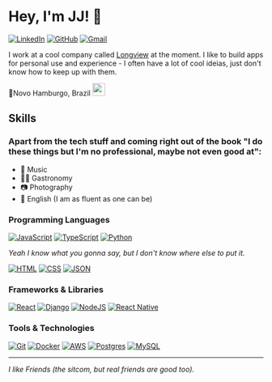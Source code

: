  # Hey, I'm JJ! 🤠
 

 [![LinkedIn](https://img.shields.io/badge/LinkedIn-%230077B5.svg?style=for-the-badge&logo=linkedin&logoColor=white)](https://www.linkedin.com/in/vitor-gerhardt-253143210/)
 [![GitHub](https://img.shields.io/badge/GitHub-%23121011.svg?style=for-the-badge&logo=github&logoColor=white)](https://github.com/londonplayer)
 [![Gmail](https://img.shields.io/badge/Gmail-D14836?style=for-the-badge&logo=gmail&logoColor=white)](mailto:jvgerhardt@gmail.com)
 

 I work at a cool company called [Longview](https://www.instagram.com/longview_tecnologia/) at the moment. I like to build apps for personal use and experience - I often have a lot of cool ideias, just don't know how to keep up with them.
 
 📍Novo Hamburgo, Brazil <img src="https://media3.giphy.com/media/v1.Y2lkPTc5MGI3NjExZmgwbXlsbGVsam96ZTc3ZXZpOG1rMXcwbTJudmI0a3hvd2ZtcDNuMyZlcD12MV9pbnRlcm5hbF9naWZfYnlfaWQmY3Q9Zw/bIqdxoOVJ2oak/giphy.gif" width="25">
   
 
 ## Skills

 ### Apart from the tech stuff and coming right out of the book "I do these things but I'm no professional, maybe not even good at": 
- 🎼 Music
- 🧑‍🍳 Gastronomy
- 📷 Photography
- 📘 English (I am as fluent as one can be)
   

 ### Programming Languages
 

 [![JavaScript](https://img.shields.io/badge/JavaScript-F7DF1E?logo=javascript&logoColor=000)](#)
 [![TypeScript](https://img.shields.io/badge/TypeScript-3178C6?logo=typescript&logoColor=fff)](#)
 [![Python](https://img.shields.io/badge/Python-3776AB?logo=python&logoColor=fff)](#)

 _Yeah I know what you gonna say, but I don't know where else to put it._
 
 [![HTML](https://img.shields.io/badge/HTML-%23E34F26.svg?logo=html5&logoColor=white)](#)
 [![CSS](https://img.shields.io/badge/CSS-1572B6?logo=css3&logoColor=fff)](#)
 [![JSON](https://img.shields.io/badge/JSON-000?logo=json&logoColor=fff)](#)
 

 ### Frameworks & Libraries
 

 [![React](https://img.shields.io/badge/React-%2320232a.svg?logo=react&logoColor=%2361DAFB)](#)
 [![Django](https://img.shields.io/badge/Django-%23092E20.svg?logo=django&logoColor=white)](#)
 [![NodeJS](https://img.shields.io/badge/Node.js-6DA55F?logo=node.js&logoColor=white)](#)
 [![React Native](https://img.shields.io/badge/React_Native-%2320232a.svg?logo=react&logoColor=%2361DAFB)](#)
 

 ### Tools & Technologies
 

 [![Git](https://img.shields.io/badge/Git-F05032?logo=git&logoColor=fff)](#)
 [![Docker](https://img.shields.io/badge/Docker-2496ED?logo=docker&logoColor=fff)](#)
 [![AWS](https://img.shields.io/badge/AWS-%23FF9900.svg?logo=amazon-web-services&logoColor=white)](#)
 [![Postgres](https://img.shields.io/badge/Postgres-%23316192.svg?logo=postgresql&logoColor=white)](#)
 [![MySQL](https://img.shields.io/badge/MySQL-4479A1?logo=mysql&logoColor=fff)](#)
 

 ---
 

 _I like Friends (the sitcom, but real friends are good too)._
